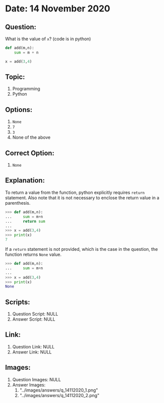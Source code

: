 # Date: 14 November 2020

## Question:
What is the value of `x`? (code is in python)
```python
def add(m,n):
    sum = m + n

x = add(3,4)
```

## Topic:
1. Programming
2. Python

## Options:
1. `None`
2. `7`
3. `3`
4. None of the above

## Correct Option:
1. `None`

## Explanation:
To return a value from the function, python explicitly requires `return` statement. Also note that it is not necessary to enclose the return value in a parenthesis. 

```python
>>> def add(m,n):
...     sum = m+n
...		return sum
...
>>> x = add(3,4)
>>> print(x)
7
```

If a `return` statement is not provided, which is the case in the question, the function returns `None` value.

```python
>>> def add(m,n):
...     sum = m+n
...
>>> x = add(3,4)
>>> print(x)
None
```

## Scripts:
1. Question Script: NULL
2. Answer Script: NULL

## Link:
1. Question Link: NULL
2. Answer Link: NULL

## Images:
1. Question Images: NULL
2. Answer Images:
   1. "../images/answers/q_14112020_1.png"
   2. "../images/answers/q_14112020_2.png"
